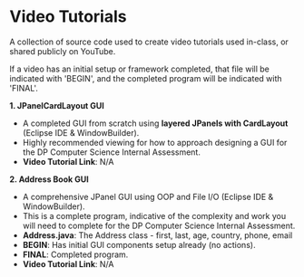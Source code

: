 # Video Tutorials

A collection of source code used to create video tutorials used in-class, or shared publicly on YouTube.

If a video has an initial setup or framework completed, that file will be indicated with 'BEGIN', and the completed program will be indicated with 'FINAL'.

**1. JPanelCardLayout GUI**
- A completed GUI from scratch using **layered JPanels with CardLayout** (Eclipse IDE & WindowBuilder).
- Highly recommended viewing for how to approach designing a GUI for the DP Computer Science Internal Assessment.
- **Video Tutorial Link**: N/A

**2. Address Book GUI**
- A comprehensive JPanel GUI using OOP and File I/O (Eclipse IDE & WindowBuilder).
- This is a complete program, indicative of the complexity and work you will need to complete for the DP Computer Science Internal Assessment.
- **Address.java**: The Address class - first, last, age, country, phone, email
- **BEGIN**: Has initial GUI components setup already (no actions).
- **FINAL**: Completed program.
- **Video Tutorial Link**: N/A
